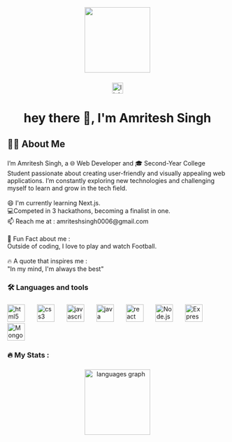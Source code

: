 <div align="center">
  <img height="150" src="https://i.giphy.com/media/v1.Y2lkPTc5MGI3NjExNDE0aWE2a3JjMjFhdjl2YzRuNWJveGNrdnBtMWU5b3pwOTJiazVlaCZlcD12MV9pbnRlcm5hbF9naWZfYnlfaWQmY3Q9Zw/bGgsc5mWoryfgKBx1u/giphy.gif"  />
</div>

###

<div align="center">
  <a href="https://www.linkedin.com/in/amriteshs11/" target="_blank">
    <img src="https://img.shields.io/static/v1?message=LinkedIn&logo=linkedin&label=&color=0077B5&logoColor=white&labelColor=&style=for-the-badge" height="25" alt="linkedin logo"  />
  </a>
</div>

###

<h1 align="center">hey there 👋, I'm Amritesh Singh</h1>

###

<h2 align="left">👩‍💻  About Me</h2>

###

<p align="left">I’m Amritesh Singh, a 🌐 Web Developer and 🎓  Second-Year College Student passionate about creating user-friendly and visually appealing web applications. I’m constantly exploring new technologies and challenging myself to learn and grow in the tech field.<br><br>😄 I'm currently learning Next.js.<br>💻Competed in 3 hackathons, becoming a finalist in one.<br>📫 Reach me at :  amriteshsingh0006@gmail.com<br><br>🌈 Fun Fact about me : <br>Outside of coding, I love to play  and watch Football.<br><br>🔥 A quote that inspires me :<br>"In my mind, I'm always the best"</p>

###

<h3 align="left">🛠 Languages and tools</h3>

###

<div align="left">
  <img src="https://cdn.jsdelivr.net/gh/devicons/devicon/icons/html5/html5-original.svg" height="40" alt="html5 logo"  />
  <img width="20" />
  <img src="https://cdn.jsdelivr.net/gh/devicons/devicon/icons/css3/css3-original.svg" height="40" alt="css3 logo"  />
  <img width="20" />
  <img src="https://cdn.jsdelivr.net/gh/devicons/devicon/icons/javascript/javascript-original.svg" height="40" alt="javascript logo"  />
  <img width="20" />
  <img src="https://cdn.jsdelivr.net/gh/devicons/devicon/icons/java/java-original.svg" height="40" alt="java logo"  />
  <img width="20" />
  <img src="https://cdn.jsdelivr.net/gh/devicons/devicon/icons/react/react-original.svg" height="40" alt="react logo" />
  <img width="20" />
  <img src="https://cdn.jsdelivr.net/gh/devicons/devicon/icons/nodejs/nodejs-original-wordmark.svg" height="40" alt="Node.js logo" />
  <img width="20" />
  <img src="https://cdn.jsdelivr.net/gh/devicons/devicon/icons/express/express-original-wordmark.svg" height="40" alt="Express.js logo" />
  <img width="20" />
  <img src="https://cdn.jsdelivr.net/gh/devicons/devicon/icons/mongodb/mongodb-original-wordmark.svg" height="40" alt="MongoDB logo" />
</div>

###

<h3 align="left">🔥   My Stats :</h3>

###

<div align="center">
  <img src="https://github-readme-stats.vercel.app/api/top-langs?username=Amrisingh&locale=en&hide_title=false&layout=compact&card_width=320&langs_count=5&theme=dracula&hide_border=false&order=2" height="150" alt="languages graph"  />
</div>

###
